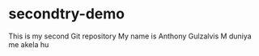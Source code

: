 # secondtry-demo
This is my second Git repository
My name is Anthony Gulzalvis
M duniya me akela hu
